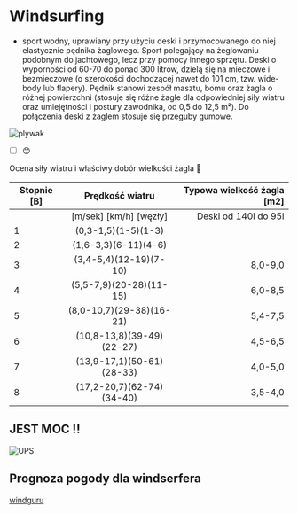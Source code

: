 # Windsurfing

- sport wodny, uprawiany przy użyciu deski i przymocowanego do niej elastycznie pędnika żaglowego. Sport polegający na żeglowaniu podobnym do jachtowego, lecz przy pomocy innego sprzętu. Deski o wyporności od 60-70 do ponad 300 litrów, dzielą się na mieczowe i bezmieczowe (o szerokości dochodzącej nawet do 101 cm, tzw. wide-body lub flapery). Pędnik stanowi zespół masztu, bomu oraz żagla o różnej powierzchni (stosuje się różne żagle dla odpowiedniej siły wiatru oraz umiejętności i postury zawodnika, od 0,5 do 12,5 m²). Do połączenia deski z żaglem stosuje się przeguby gumowe.

![plywak](https://prezentmarzen.com/blog/wp-content/uploads/2015/04/Karon-Beach-Hotel-Windsurfing.jpg)

- [ ] :blush:

Ocena siły wiatru i właściwy dobór wielkości żagla  :raised_hands:

|Stopnie [B]|Prędkość wiatru|Typowa wielkość żagla [m2]|
|----------|:-------------:|------:|
||[m/sek] [km/h]  [węzły]|Deski od 140l do 95l|
|1|(0,3-1,5)(1-5)(1-3)| |
|2|(1,6-3,3)(6-11)(4-6)||
|3|(3,4-5,4)(12-19)(7-10)|8,0-9,0|
|4|(5,5-7,9)(20-28)(11-15)|6,0-8,5|
|5|(8,0-10,7)(29-38)(16-21) |5,4-7,5|
|6|(10,8-13,8)(39-49)(22-27)|4,5-6,5|
|7|(13,9-17,1)(50-61)(28-33)|4,0-5,0|
|8|(17,2-20,7)(62-74)(34-40)|3,5-4,0|





## JEST MOC !!

![UPS](https://media.giphy.com/media/cAYRqOgjncVqw/giphy.gif)

## Prognoza pogody dla windserfera
[windguru](https://www.windguru.cz/4909.com)
